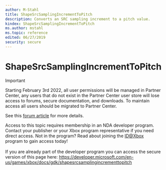 ```yaml
---
author: M-Stahl
title: ShapeSrcSamplingIncrementToPitch
description: Converts an SRC sampling increment to a pitch value.
kindex: ShapeSrcSamplingIncrementToPitch
ms.author: mstahl
ms.topic: reference
edited: 06/27/2019
security: secure
---
```


# ShapeSrcSamplingIncrementToPitch
> [!IMPORTANT]
> Starting February 3rd 2022, all user permissions will be managed in Partner Center, any users that do not exist in the Partner Center user store will lose access to forums, secure documentation, and downloads. To maintain access all users should be migrated to Partner Center. <p></p>See this <a href="https://forums.xboxlive.com/articles/132187/breaking-change-user-access-for-forums-secure-docu.html">forum article</a> for more details.  

 Access to this topic requires membership in an NDA developer program. Contact your publisher or your Xbox program representative if you need direct access. Not in the program? Read about joining the <a href="https://www.xbox.com/Developers/id">ID@Xbox</a> program to gain access today!  <br/><br/>If you are already part of the developer program you can access the secure version of this page here: <a target="_blank" href="https://developer.microsoft.com/en-us/games/xbox/docs/gdk/shapesrcsamplingincrementtopitch">https://developer.microsoft.com/en-us/games/xbox/docs/gdk/shapesrcsamplingincrementtopitch</a>